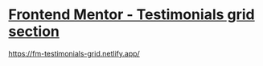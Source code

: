 # [Frontend Mentor - Testimonials grid section](https://www.frontendmentor.io/challenges/testimonials-grid-section-Nnw6J7Un7)

https://fm-testimonials-grid.netlify.app/
